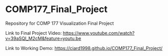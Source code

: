 # COMP177_Final_Project
Repository for COMP 177 Visualization Final Project

Link to Final Project Video:
https://www.youtube.com/watch?v=39aSQI_M2cM&feature=youtu.be

Link to Working Demo:
https://ciard1998.github.io/COMP177_Final_Project/
